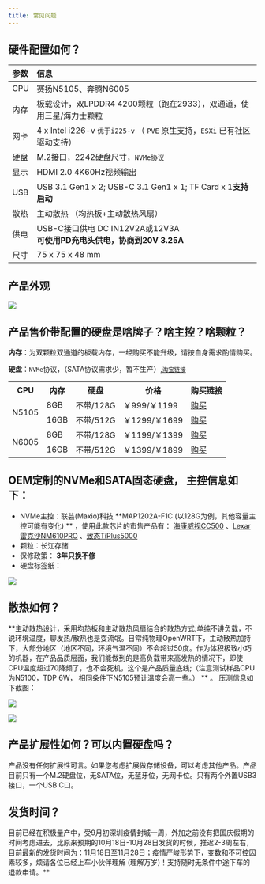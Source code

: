 ```yaml
---
title: 常见问题
---
```




## 硬件配置如何？

| 参数 | 信息|
| :--- | :----------------------------------------------------------- |
| CPU  | 赛扬N5105、奔腾N6005                                         |
| 内存 | 板载设计，双LPDDR4 4200颗粒（跑在2933），双通道，使用三星/海力士颗粒 |
| 网卡 | 4 x Intel i226-v `优于i225-v`  （ `PVE` 原生支持，`ESXi` 已有社区驱动支持） |
| 硬盘 | M.2接口，2242硬盘尺寸，`NVMe协议`                            |
| 显示 | HDMI 2.0 4K60Hz视频输出                                      |
| USB  | USB 3.1 Gen1 x 2; USB-C 3.1 Gen1 x 1; TF Card x 1**支持启动** |
| 散热 | 主动散热 （均热板+主动散热风扇）                             |
| 供电 | USB-C接口供电 DC IN12V2A或12V3A <br>   **可使用PD充电头供电，协商到20V 3.25A** |
| 尺寸 | 75 x 75 x 48 mm                                              |

## 产品外观

![](https://wiki.ikoolcore.cn/images/mul_banner.png)

## 产品售价带配置的硬盘是啥牌子？啥主控？啥颗粒？

**内存**：为双颗粒双通道的板载内存，一经购买不能升级，请按自身需求酌情购买。

**硬盘**：`NVMe`协议，（SATA协议需求少，暂不生产）,[`淘宝链接`](https://item.taobao.com/item.htm?ft=t&id=686963354915)

<table>
   <tr>
      <th>CPU</th>
      <th>内存</th>
      <th>硬盘</th>
      <th>价格</th>
      <th>购买链接</th>
   </tr>
   <tr>
      <td rowspan="2">N5105</td>
      <td>8GB</td>
      <td>不带/128G</td>
      <td>￥999/￥1199</td>
      <td>
         <a href="https://item.taobao.com/item.htm?ft=t&id=682025492099" target="_blank">购买</a>
      </td>
   </tr>
   <tr>
      <td>16GB</td>
      <td>不带/512G</td>
      <td>￥1299/￥1699</td>
      <td>
         <a href="https://item.taobao.com/item.htm?ft=t&id=682025492099" target="_blank">购买</a>
      </td>
   </tr>
   <tr>
      <td rowspan="2">N6005</td>
      <td>8GB</td>
      <td>不带/128G</td>
      <td>￥1199/￥1399</td>
      <td>
         <a href="https://item.taobao.com/item.htm?ft=t&id=682025492099" target="_blank">购买</a>
      </td>
   </tr>
   <tr>
      <td>16GB</td>
      <td>不带/512G</td>
      <td>￥1399/￥1899</td>
      <td>
         <a href="https://item.taobao.com/item.htm?ft=t&id=682025492099" target="_blank">购买</a>
      </td>
   </tr>
</table>

   


## OEM定制的NVMe和SATA固态硬盘， 主控信息如下：

- NVMe主控：联芸(Maxio)科技 **MAP1202A-F1C  (以128G为例，其他容量主控可能有变化) ** ，使用此款芯片的市售产品有： [海康威视CC500](https://zhuanlan.zhihu.com/p/394138333) 、[Lexar雷克沙NM610PRO](https://diy.pconline.com.cn/1535/15359085.html) 、[致态TiPlus5000](https://www.chongdiantou.com/archives/137851.html) 
- 颗粒：长江存储
- 保修政策： **3年只换不修**
- 硬盘标签纸：

![](https://yun.swimly.cn/source/ikoolcore\SSD.jpg)

## 散热如何？

**主动散热设计，采用均热板和主动散热风扇结合的散热方式;单纯不讲负载，不说环境温度，聊发热/散热也是耍流氓。日常纯物理OpenWRT下，主动散热加持下，大部分地区（地区不同，环境气温不同）不会超过50度。作为体积极致小巧的机器，在产品品质层面，我们能做到的是高负载带来高发热的情况下，即使CPU温度超过70降频了，也不会死机，这个是产品质量底线;（注意测试样品CPU为N5100，TDP 6W， 相同条件下N5105预计温度会高一些。） ** 。  压测信息如下截图：

![](https://wiki.ikoolcore.cn/images/weather_temp.jpg)

![](https://wiki.ikoolcore.cn/images/limited.jpg)

## 产品扩展性如何？可以内置硬盘吗？

产品没有任何扩展性可言。如果您考虑扩展做存储设备，可以考虑其他产品。产品目前只有一个M.2硬盘位，无SATA位，无蓝牙位，无网卡位。只有两个外置USB3接口，一个USB C口。

## 发货时间？

目前已经在积极量产中，受9月初深圳疫情封城一周，外加之前没有把国庆假期的时间考虑进去，比原来预期的10月18日-10月28日发货的时候，推迟2-3周左右，目前最新的发货时间为：11月18日至11月28日；疫情严峻形势下，变数和不可控因素较多，烦请各位已经上车小伙伴理解 (理解万岁)！支持随时无条件中途下车的退款申请。**
